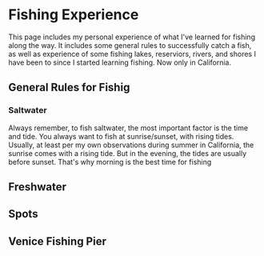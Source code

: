 

# Fishing Experience

This page includes my personal experience of what I've learned for fishing along the way. It includes some general rules to successfully catch a fish, as well as experience of some fishing lakes, reserviors, rivers, and shores I have been to since I started learning fishing. Now only in California.

## General Rules for Fishig

### Saltwater
Always remember, to fish saltwater, the most important factor is the time and tide. You always want to fish at sunrise/sunset, with rising tides. Usually, at least per my own observations during summer in California, the sunrise comes with a rising tide. But in the evening, the tides are usually before sunset. That's why morning is the best time for fishing

## Freshwater


## Spots
## Venice Fishing Pier